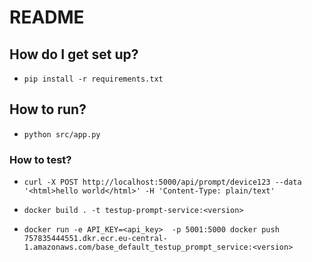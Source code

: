 # README #

## How do I get set up?

* `pip install -r requirements.txt`

## How to run?

* `python src/app.py`

### How to test? ###

* `curl -X POST http://localhost:5000/api/prompt/device123 --data '<html>hello world</html>' -H 'Content-Type: plain/text'`

* `docker build . -t testup-prompt-service:<version>`

* `docker run -e API_KEY=<api_key>  -p 5001:5000 docker push 757835444551.dkr.ecr.eu-central-1.amazonaws.com/base_default_testup_prompt_service:<version>`